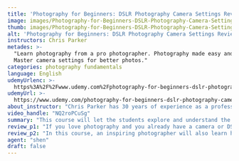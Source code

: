 ```yaml
---
title: 'Photography for Beginners: DSLR Photography Camera Settings Review'
image: images/Photography-for-Beginners-DSLR-Photography-Camera-Settings-Review.jpeg
thumb: images/Photography-for-Beginners-DSLR-Photography-Camera-Settings-Review.jpeg
alt: 'Photography for Beginners: DSLR Photography Camera Settings Review'
instructors: Chris Parker
metades: >-
  "Learn photography from a pro photographer. Photography made easy and fun!
  Master camera settings for better photos."
categories: photography fundamentals
language: English
udemyUrlenc: >-
  https%3A%2F%2Fwww.udemy.com%2Fphotography-for-beginners-dslr-photography-camera-settings%2F
udemyUrl: >-
  https://www.udemy.com/photography-for-beginners-dslr-photography-camera-settings/
about_instructor: "Chris Parker has 30 years of experience as a professional photographer. He is teaching photography, Photoshop, Lightroom and GIMP software. He is also a graphic designer and has the knowledge of using Photoshop since 1991 and Lightroom since 2007. He has been teaching photography since 2010 with his goal for his student to achieve their creative dream."
video_handle: "NQ2roPCuSg"
summary: "This course will let the students explore and understand the effect of each setting and will give them the knowledge on how to take control of the camera to achieve beautiful and amazing images."
review_p1: "If you love photography and you already have a camera or DSLR camera but don’t know the use of its function, then you have to take this course. It is suitable for beginners who want to start learning on how to perfectly take beautiful pictures depending on the situation and location of the subject. This course will explain all the basic functions of the camera and it will help the student get familiarize with the device. Students will also learn the proper handling of the camera when taking photos. This will also help them to have a better understanding of using focus modes to ensure that the correct subject is in focus point. Other modes like shooting, drive, quality, metering and white balance are also well explained and examples were given."
review_p2: "In this course, an inspiring photographer will also learn how to control areas of the scene and how it will affect the exposure of the subject. The important part of getting the right exposure and its main substance is demonstrated in a skillful way and very easy to follow instructions. The instructor shows the method of adjusting the aperture, shutter speed and ISO to control the volume of light as required by exposure of the scene. Students will also understand the different usage of a program (P) and manual (M) mode and learn about how these two settings will influence the images. This course will let the students explore and understand the effect of each setting and will give them the knowledge on how to take control of the camera to achieve beautiful and amazing images."
agent: "shen"
draft: false
---
```


